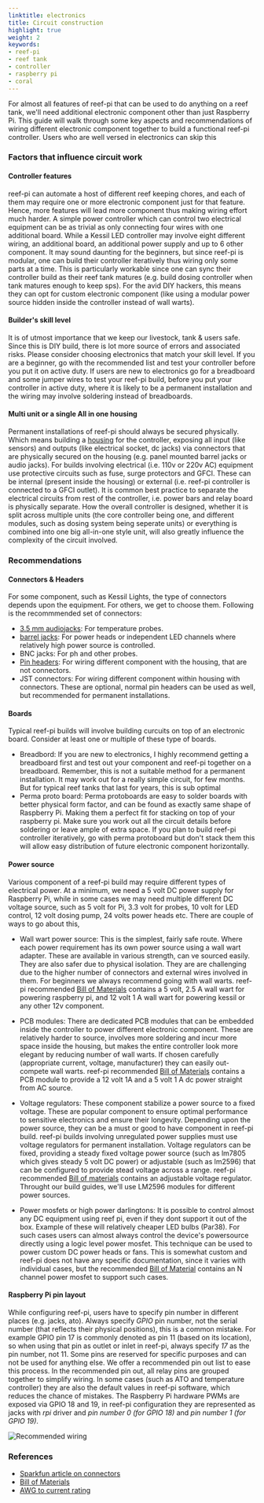 ```yaml
---
linktitle: electronics
title: Circuit construction
highlight: true
weight: 2
keywords:
- reef-pi
- reef tank
- controller
- raspberry pi
- coral
---
```


For almost all features of reef-pi that can be used to do anything on a reef tank, we'll need additional electronic component other than just Raspberry Pi. This guide will walk through some key aspects and recommendations of wiring different electronic component together to build a functional reef-pi controller. Users who are well versed in electronics can skip this

### Factors that influence circuit work

#### Controller features

reef-pi can automate a host of different reef keeping chores, and each of them may require one or more electronic component just for that feature. Hence, more features will lead more component thus making wiring effort much harder. A simple power controller which can control two electrical equipment can be as trivial as only connecting four wires with one additional board. While a Kessil LED controller may involve eight different wiring, an additional board, an additional power supply and up to 6 other component. It may sound daunting for the beginners, but since reef-pi is modular, one can build their controller iteratively thus wiring only some parts at a time. This is particularly workable since one can sync their controller build as their reef tank matures (e.g. build dosing controller when tank matures enough to keep sps). For the avid DIY hackers, this means they can opt for custom electronic component (like using a modular power source hidden inside the controller instead of wall warts).

#### Builder's skill level

It is of utmost importance that we keep our livestock, tank & users safe. Since this is DIY build, there is lot more source of errors and associated risks. Please consider choosing electronics that match your skill level. If you are a beginner, go with the recommended list and test your controller before you put it on active duty. If users are new to electronics go for a breadboard and some jumper wires to test your reef-pi build, before you put your controller in active duty, where it is likely to be a permanent installation and the wiring may involve soldering instead of breadboards. 


#### Multi unit or a single All in one housing

Permanent installations of reef-pi should always be secured physically. Which means building a [housing](/guides/housing) for the controller, exposing all input (like sensors) and outputs (like electrical socket, dc jacks) via connectors that are physically secured on the housing (e.g. panel mounted barrel jacks or audio jacks). For builds involving electrical (i.e. 110v or 220v AC) equipment use protective circuits such as fuse, surge protectors and GFCI. These can be internal (present inside the housing) or external (i.e. reef-pi controller is connected to a GFCI outlet). It is common best practice to separate the electrical circuits from rest of the controller, i.e. power bars and relay board is physically separate. How the overall controller is designed, whether it is split across multiple units (the core controller being one, and different modules, such as dosing system being seperate units) or everything is combined into one big all-in-one style unit, will also greatly influence the complexity of the circuit involved.

### Recommendations

#### Connectors & Headers

For some component, such as Kessil Lights, the type of connectors depends upon the equipment. For others, we get to choose them. Following is the recommmended set of connectors:

- [3.5 mm audio](https://www.amazon.com/dp/B01C3RFHDC/)[jacks](https://www.amazon.com/dp/B00MFRZ2SG):  For temperature probes.
- [barrel jacks](): For power heads or independent LED channels where relatively high power source is controlled.
- BNC jacks: For ph and other probes.
- [Pin headers](https://www.amazon.com/dp/B00DJY4RS0/): For wiring different component with the housing, that are not connectors.
- JST connectors: For wiring different component within housing with connectors. These are optional, normal pin headers can be used as well, but recommended for permanent installations.


#### Boards

Typical reef-pi builds will involve building curcuits on top of an electronic board. Consider at least one or multiple of these type of boards.

- Breadbord: If you are new to electronics, I highly recommend getting a breadboard first and test out your component and reef-pi together on a breadboard. Remember, this is not a suitable method for a permanent installation. It may work out for a really simple circuit, for few months. But for typical reef tanks that last for years, this is sub optimal
- Perma proto board: Perma protoboards are easy to solder boards with better physical form factor, and can be found as exactly same shape of Raspberry Pi. Making them a perfect fit for stacking on top of your raspberry pi. Make sure you work out all the circuit details before soldering or leave ample of extra space. If you plan to build reef-pi controller iteratively, go with perma protoboard but don't stack them this will allow easy distribution of future electronic component horizontally.


#### Power source

Various component of a reef-pi build may require different types of electrical power. At a minimum, we need a 5 volt DC power supply for Raspberry Pi, while in some cases we may need multiple different DC voltage source, such as 5 volt for Pi, 3.3 volt for probes, 10 volt for LED control, 12 volt dosing pump,  24 volts power heads etc. There are couple of ways to go about this,

- Wall wart power source: This is the simplest, fairly safe  route. Where each power requirement has its own power source using a wall wart adapter. These are available in various strength, can ve sourced easily. They are also safer due to physical isolation. They are are challenging due to the higher number of connectors and external wires involved in them. For beginners we always recommend going with wall warts. reef-pi recommended [Bill of Materials](/guides/bom) contains a 5 volt, 2.5 A wall wart for powering raspberry pi, and 12 volt 1 A wall wart for powering kessil or any other 12v component.

- PCB modules: There are dedicated PCB modules that can be embedded inside the controller to power different electronic component. These are relatively harder to source, involves more  soldering and incur more space inside the housing, but makes the entire controller look more elegant by reducing number of wall warts. If chosen carefully (appropriate current, voltage, manufacturer)  they can easily out-compete wall warts. reef-pi recommended [Bill of Materials](/guides/bom) contains a PCB module to provide a 12 volt 1A and a 5 volt 1 A dc power straight from AC source.

- Voltage regulators: These component stabilize a power source to a fixed voltage. These are popular component to ensure optimal performance to sensitive electronics and ensure their longevity. Depending upon the power source, they can be a must or good to have component in reef-pi build. reef-pi builds  involving unregulated power supplies must use voltage regulators for permanent installation. Voltage regulators can be fixed, providing a steady fixed voltage power source (such as lm7805 which gives steady 5 volt DC power) or adjustable (such as lm2596) that can be configured to provide stead voltage across a range. reef-pi recommended [Bill of materials](/guides/bom) contains an adjustable voltage regulator. Throught our build guides, we'll use LM2596 modules for different power sources.

- Power mosfets or high power darlingtons: It is possible to control almost any DC equipment using reef pi, even if they dont support it out of the box. Example of these will relatively cheaper LED bulbs (Par38). For such cases users can almost always control the device's powersource directly using a logic level power mosfet. This technique can be used to power custom DC power heads or fans. This is somewhat custom and reef-pi does not have any specific documentation, since it varies with individual cases, but the recommended [Bill of Material](/guides/bom) contains an N channel power mosfet to support such cases.

#### Raspberry Pi pin layout

While configuring reef-pi, users have to specify pin number in different places (e.g. jacks, ato). Always specify *GPIO* pin number, not the serial number (that reflects their physical positions), this is a common mistake. For example GPIO pin 17 is commonly denoted as pin 11 (based on its location), so when using that pin as outlet or inlet in reef-pi, always specify *17* as the pin number, not 11. Some pins are reserved for specific purposes and can not be used for anything else. We offer a recommended pin out list to ease this process. In the recommended pin out, all relay pins are grouped together to simplify wiring. In some cases (such as ATO and temperature controller) they are also the default values in reef-pi software, which reduces the chance of mistakes. The Raspberry Pi hardware PWMs are exposed via GPIO 18 and 19, in reef-pi configuration they are represented as jacks with *rpi* driver and *pin number 0 (for GPIO 18)* and *pin number 1 (for GPIO 19)*.

![Recommended wiring](/img/wiring/pinout-2.0.png)


### References

- [Sparkfun article on connectors](https://learn.sparkfun.com/tutorials/connector-basics)
- [Bill of Materials](/guides/bom)
- [AWG to current rating](https://www.powerstream.com/Wire_Size.htm)
